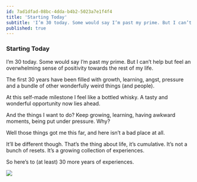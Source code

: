 ```yaml
---
id: 7ad1dfad-08bc-4dda-b4b2-5023a7e1f4f4
title: 'Starting Today'
subtitle: 'I’m 30 today. Some would say I’m past my prime. But I can’t help but feel an overwhelming sense of positivity towards the rest of my life.'
published: true
---
```




### Starting Today

I’m 30 today. Some would say I’m past my prime. But I can’t help but feel an overwhelming sense of positivity towards the rest of my life.

The first 30 years have been filled with growth, learning, angst, pressure and a bundle of other wonderfully weird things (and people).

At this self-made milestone I feel like a bottled whisky. A tasty and wonderful opportunity now lies ahead.

And the things I want to do? Keep growing, learning, having awkward moments, being put under pressure. Why?

Well those things got me this far, and here isn’t a bad place at all.

It’ll be different though. That’s the thing about life, it’s cumulative. It’s not a bunch of resets. It’s a growing collection of experiences.

So here’s to (at least) 30 more years of experiences.

![](https://cdn-images-1.medium.com/max/800/1*DHg6ud4CAZQyrdEAusggUQ.gif)